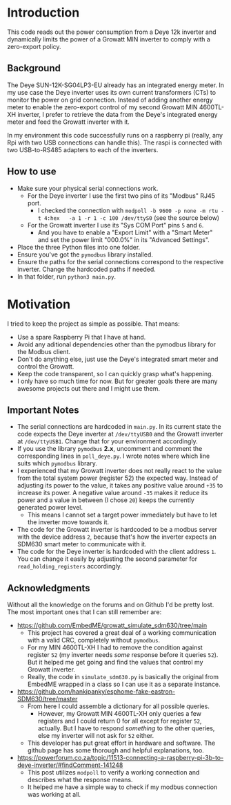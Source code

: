 # Introduction
This code reads out the power consumption from a Deye 12k inverter and dynamically limits the power of a Growatt MIN inverter to comply with a zero-export policy.

## Background
The Deye SUN-12K-SG04LP3-EU already has an integrated energy meter. In my use case the Deye inverter uses its own current transformers (CTs) to monitor the power on grid connection. Instead of adding another energy meter to enable the zero-export control of my second Growatt MIN 4600TL-XH inverter, I prefer to retrieve the data from the Deye's integrated energy meter and feed the Growatt inverter with it.

In my environment this code successfully runs on a raspberry pi (really, any Rpi with two USB connections can handle this). The raspi is connected with two USB-to-RS485 adapters to each of the inverters.

## How to use
* Make sure your physical serial connections work.
  - For the Deye inverter I use the first two pins of its "Modbus" RJ45 port.
    * I checked the connection with `modpoll -b 9600 -p none -m rtu -t 4:hex   -a 1 -r 1 -c 100 /dev/ttyS0` (see the source below)
  - For the Growatt inverter I use its "Sys COM Port" pins `5` and `6`.
    * And you have to enable a "Export Limit" with a "Smart Meter" and set the power limit "000.0%" in its "Advanced Settings".
* Place the three Python files into one folder.
* Ensure you've got the `pymodbus` library installed.
* Ensure the paths for the serial connections correspond to the respective inverter. Change the hardcoded paths if needed.
* In that folder, run `python3 main.py`.

# Motivation
I tried to keep the project as simple as possible. That means:
* Use a spare Raspberry Pi that I have at hand.
* Avoid any aditional dependencies other than the pymodbus library for the Modbus client.
* Don't do anything else, just use the Deye's integrated smart meter and control the Growatt.
* Keep the code transparent, so I can quickly grasp what's happening.
* I only have so much time for now. But for greater goals there are many awesome projects out there and I might use them.

## Important Notes
* The serial connections are hardcoded in `main.py`. In its current state the code expects the Deye inverter at `/dev/ttyUSB0` and the Growatt inverter at `/dev/ttyUSB1`. Change that for your environment accordingly.
* If you use the library `pymodbus` **2.x**, uncomment and comment the corresponding lines in `poll_deye.py`. I wrote notes where which line suits which `pymodbus` library.
* I experienced that my Growatt inverter does not really react to the value from the total system power (register 52) the expected way. Instead of adjusting its power to the value, it takes any positive value around `+35` to increase its power. A negative value around `-35` makes it reduce its power and a value in between (I chose `20`) keeps the currently generated power level.
  - This means I cannot set a target power immediately but have to let the inverter move towards it.
* The code for the Growatt inverter is hardcoded to be a modbus server with the device address `2`, because that's how the inverter expects an SDM630 smart meter to communicate with it.
* The code for the Deye inverter is hardcoded with the client address `1`. You can change it easily by adjusting the second parameter for `read_holding_registers` accordingly.

## Acknowledgments
Without all the knowledge on the forums and on Github I'd be pretty lost. The most important ones that I can still remember are:
* https://github.com/EmbedME/growatt_simulate_sdm630/tree/main
  - This project has covered a great deal of a working communication with a valid CRC, completely without `pymodbus`.
  - For my MIN 4600TL-XH I had to remove the condition against register `52` (my inverter needs _some_ response before it queries `52`). But it helped me get going and find the values that control my Growatt inverter.
  - Really, the code in `simulate_sdm630.py` is basically the original from EmbedME wrapped in a class so I can use it as a separate instance.
* https://github.com/hankipanky/esphome-fake-eastron-SDM630/tree/master
  - From here I could assemble a dictionary for all possible queries.
    * However, my Growatt MIN 4600TL-XH only queries a few registers and I could return 0 for all except for register `52`, actually. But I have to respond _something_ to the other queries, else my inverter will not ask for `52` either.
  - This developer has put great effort in hardware and software. The github page has some thorough and helpful explanations, too.
* https://powerforum.co.za/topic/11513-connecting-a-raspberry-pi-3b-to-deye-inverter/#findComment-141248
  - This post utilizes `modpoll` to verify a working connection and describes what the response means.
  - It helped me have a simple way to check if my modbus connection was working at all.
